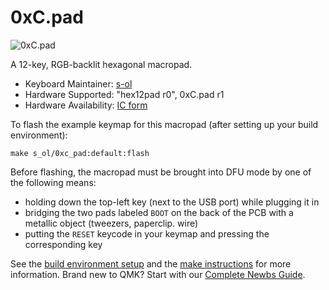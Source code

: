 # 0xC.pad

![0xC.pad](https://i.imgur.com/YXMKy4u.png)

A 12-key, RGB-backlit hexagonal macropad.

* Keyboard Maintainer: [s-ol](https://github.com/s-ol)
* Hardware Supported: "hex12pad r0", 0xC.pad r1
* Hardware Availability: [IC form](https://s-ol.nu/0xC.pad)

To flash the example keymap for this macropad
(after setting up your build environment):

    make s_ol/0xc_pad:default:flash

Before flashing, the macropad must be brought into DFU mode by one of the
following means:
- holding down the top-left key (next to the USB port) while plugging it in
- bridging the two pads labeled `BOOT` on the back of the PCB with a metallic
  object (tweezers, paperclip. wire)
- putting the `RESET` keycode in your keymap and pressing the corresponding key

See the [build environment setup](https://docs.qmk.fm/#/getting_started_build_tools) and the [make instructions](https://docs.qmk.fm/#/getting_started_make_guide) for more information.
Brand new to QMK? Start with our [Complete Newbs Guide](https://docs.qmk.fm/#/newbs).
